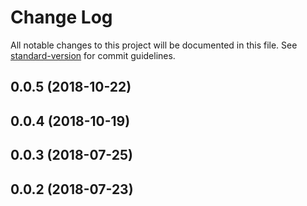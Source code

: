 # Change Log

All notable changes to this project will be documented in this file. See [standard-version](https://github.com/conventional-changelog/standard-version) for commit guidelines.

<a name="0.0.5"></a>
## 0.0.5 (2018-10-22)



<a name="0.0.4"></a>
## 0.0.4 (2018-10-19)



<a name="0.0.3"></a>
## 0.0.3 (2018-07-25)



<a name="0.0.2"></a>
## 0.0.2 (2018-07-23)
